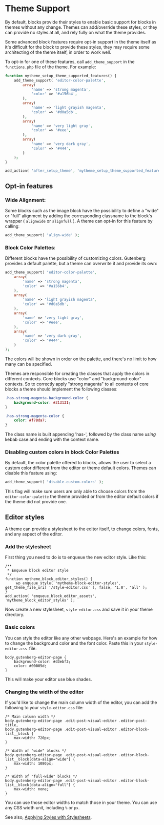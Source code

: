 # Theme Support

By default, blocks provide their styles to enable basic support for blocks in themes without any change. Themes can add/override these styles, or they can provide no styles at all, and rely fully on what the theme provides.

Some advanced block features require opt-in support in the theme itself as it's difficult for the block to provide these styles, they may require some architecting of the theme itself, in order to work well.

To opt-in for one of these features, call `add_theme_support` in the `functions.php` file of the theme. For example:

```php
function mytheme_setup_theme_supported_features() {
	add_theme_support( 'editor-color-palette',
		array(
			'name' => 'strong magenta',
			'color' => '#a156b4',
		),
		array(
			'name' => 'light grayish magenta',
			'color' => '#d0a5db',
		),
		array(
			'name' => 'very light gray',
			'color' => '#eee',
		),
		array(
			'name' => 'very dark gray',
			'color' => '#444',
		)
	);
}

add_action( 'after_setup_theme', 'mytheme_setup_theme_supported_features' );
```

## Opt-in features

### Wide Alignment:

Some blocks such as the image block have the possibility to define a "wide" or "full" alignment by adding the corresponding classname to the block's wrapper ( `alignwide` or `alignfull` ). A theme can opt-in for this feature by calling:

```php
add_theme_support( 'align-wide' );
```

### Block Color Palettes:

Different blocks have the possibility of customizing colors. Gutenberg provides a default palette, but a theme can overwrite it and provide its own:

```php
add_theme_support( 'editor-color-palette',
	array(
		'name' => 'strong magenta',
		'color' => '#a156b4',
	),
	array(
		'name' => 'light grayish magenta',
		'color' => '#d0a5db',
	),
	array(
		'name' => 'very light gray',
		'color' => '#eee',
	),
	array(
		'name' => 'very dark gray',
		'color' => '#444',
	)
);
```

The colors will be shown in order on the palette, and there's no limit to how many can be specified.

Themes are responsible for creating the classes that apply the colors in different contexts. Core blocks use "color" and "background-color" contexts. So to correctly apply "strong magenta" to all contexts of core blocks a theme should implement the following classes:

```css
.has-strong-magenta-background-color {
	background-color: #313131;
}

.has-strong-magenta-color {
	color: #f78da7;
}
```

The class name is built appending 'has-', followed by the class name *using* kebab case and ending with the context name.

### Disabling custom colors in block Color Palettes

By default, the color palette offered to blocks, allows the user to select a custom color different from the editor or theme default colors.
Themes can disable this feature using:
```php
add_theme_support( 'disable-custom-colors' );
```

This flag will make sure users are only able to choose colors from the `editor-color-palette` the theme provided or from the editor default colors if the theme did not provide one.



## Editor styles

A theme can provide a stylesheet to the editor itself, to change colors, fonts, and any aspect of the editor.

### Add the stylesheet

First thing you need to do is to enqueue the new editor style. Like this:

```
/**
 * Enqueue block editor style
 */
function mytheme_block_editor_styles() {
	 wp_enqueue_style( 'mytheme-block-editor-styles', get_theme_file_uri( '/style-editor.css' ), false, '1.0', 'all' );
}
add_action( 'enqueue_block_editor_assets', 'mytheme_block_editor_styles' );
```



Now create a new stylesheet, `style-editor.css` and save it in your theme directory.

### Basic colors

You can style the editor like any other webpage. Here's an example for how to change the background color and the font color. Paste this in your `style-editor.css `file:

```
body.gutenberg-editor-page {
	background-color: #d3ebf3;
	color: #00005d;
}
```

This will make your editor use blue shades.

### Changing the width of the editor

If you'd like to change the main column width of the editor, you can add the following to your `style-editor.css` file:

```
/* Main column width */
body.gutenberg-editor-page .edit-post-visual-editor .editor-post-title,
body.gutenberg-editor-page .edit-post-visual-editor .editor-block-list__block {
	max-width: 720px;
}

/* Width of "wide" blocks */
body.gutenberg-editor-page .edit-post-visual-editor .editor-block-list__block[data-align="wide"] {
	max-width: 1080px;
}

/* Width of "full-wide" blocks */
body.gutenberg-editor-page .edit-post-visual-editor .editor-block-list__block[data-align="full"] {
	max-width: none;
}
```

You can use those editor widths to match those in your theme. You can use any CSS width unit, including `%` or `px`.



See also, [Applying Styles with Stylesheets](https://wordpress.org/gutenberg/handbook/blocks/applying-styles-with-stylesheets/).